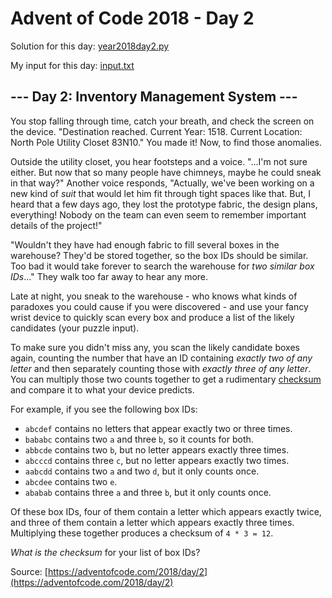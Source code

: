 # Advent of Code 2018 - Day 2

Solution for this day: [year2018day2.py](year2018day2.py)

My input for this day: [input.txt](input.txt)

## \--- Day 2: Inventory Management System ---

You stop falling through time, catch your breath, and check the screen on the
device. "Destination reached. Current Year: 1518. Current Location: North Pole
Utility Closet 83N10." You made it! Now, to find those anomalies.

Outside the utility closet, you hear footsteps and a voice. "...I'm not sure
either. But now that so many people have chimneys, maybe he could sneak in
that way?" Another voice responds, "Actually, we've been working on a new kind
of _suit_ that would let him fit through tight spaces like that. But, I heard
that a few days ago, they lost the prototype fabric, the design plans,
everything! Nobody on the team can even seem to remember important details of
the project!"

"Wouldn't they have had enough fabric to fill several boxes in the warehouse?
They'd be stored together, so the box IDs should be similar. Too bad it would
take forever to search the warehouse for _two similar box IDs_..." They walk
too far away to hear any more.

Late at night, you sneak to the warehouse - who knows what kinds of paradoxes
you could cause if you were discovered - and use your fancy wrist device to
quickly scan every box and produce a list of the likely candidates (your
puzzle input).

To make sure you didn't miss any, you scan the likely candidate boxes again,
counting the number that have an ID containing _exactly two of any letter_ and
then separately counting those with _exactly three of any letter_. You can
multiply those two counts together to get a rudimentary
[checksum](https://en.wikipedia.org/wiki/Checksum) and compare it to what your
device predicts.

For example, if you see the following box IDs:

  * `abcdef` contains no letters that appear exactly two or three times.
  * `bababc` contains two `a` and three `b`, so it counts for both.
  * `abbcde` contains two `b`, but no letter appears exactly three times.
  * `abcccd` contains three `c`, but no letter appears exactly two times.
  * `aabcdd` contains two `a` and two `d`, but it only counts once.
  * `abcdee` contains two `e`.
  * `ababab` contains three `a` and three `b`, but it only counts once.

Of these box IDs, four of them contain a letter which appears exactly twice,
and three of them contain a letter which appears exactly three times.
Multiplying these together produces a checksum of `4 * 3 = 12`.

_What is the checksum_ for your list of box IDs?



Source: [https://adventofcode.com/2018/day/2](https://adventofcode.com/2018/day/2)

